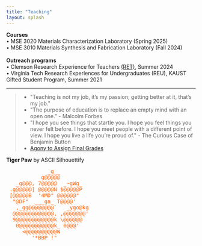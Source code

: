 ```yaml
---
title: "Teaching"
layout: splash
---
```

<!-- &bull;&nbsp;text<br> -->
<b>Courses</b><br>
&bull;&nbsp;MSE 3020 Materials Characterization Laboratory (Spring 2025)<br>
&bull;&nbsp;MSE 3010 Materials Synthesis and Fabrication Laboratory (Fall 2024)<br>
<br>
<b>Outreach programs</b><br>
&bull;&nbsp;Clemson Research Experience for Teachers <a href="https://www.clemson.edu/cecas/research/ret-adv-manuf-research.html">(RET)</a>, Summer 2024<br>
&bull;&nbsp;Virginia Tech Research Experiences for Undergraduates (REU), KAUST Gifted Student Program, Summer 2021<br>
<hr>
<!-- I’m proud of my mentees and all they have accomplished -->
<blockquote>
	<ul>
		<li>"Teaching is not my job, it’s my passion; getting better at it, that’s my job."</li>
    <li>"The purpose of education is to replace an empty mind with an open one." - Malcolm Forbes</li>
		<li>"I hope you see things that startle you. I hope you feel things you never felt before. I hope you meet people with a different point of view. I hope you live a life you’re proud of." - The Curious Case of Benjamin Button</li>
		<li><a href="https://radicalscholarship.com/2014/12/11/to-my-students-at-the-end-of-the-semester/">Agony to Assign Final Grades</a></li>
	</ul>
</blockquote>

<b>Tiger Paw</b> by ASCII Silhouettify<br>
<body><pre><span style="color: #FF5F00;">             _g__         
           g@@@@@         
   _g@@@, 7@@@@@  _~gWg_  
 .g@@@@@] @@@@@N $@@@@@P  
 [@@@@@B  &apos;4MD&quot; @@@@@@&quot;   
  &quot;@DF&quot;  ___ga_ T@@@@&apos;    
   ,_gg@@@@@@@@`   _ygo@kg
  @@@@@@@@@@@@@, ,@@@@@@@&apos;
  9@@@@@@@@@@@@k \@@@@@@  
   0@@@@@@@@@@@k_ 0@@@&apos;   
     &lt;@@@@@@@@@@W         
        &apos;*BBP !&quot;          
</span></pre></body>
